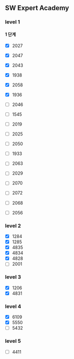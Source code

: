 ## SW Expert Academy
### level 1
#### 1 단계
- [x] 2027
- [x] 2047
- [x] 2043
- [x] 1938
- [x] 2058
- [x] 1936
- [ ] 2046
- [ ] 1545
- [ ] 2019
- [ ] 2025
- [ ] 2050
- [ ] 1933
- [ ] 2063

- [ ] 2029
- [ ] 2070
- [ ] 2072
- [ ] 2068
- [ ] 2056


### level 2
- [x] 1284
- [x] 1285
- [x] 4835
- [x] 4834
- [x] 4828
- [ ] 2001

### level 3
- [x] 1206
- [x] 4831

### level 4
- [x] 6109
- [x] 5550
- [ ] 5432

### level 5
- [ ] 4411